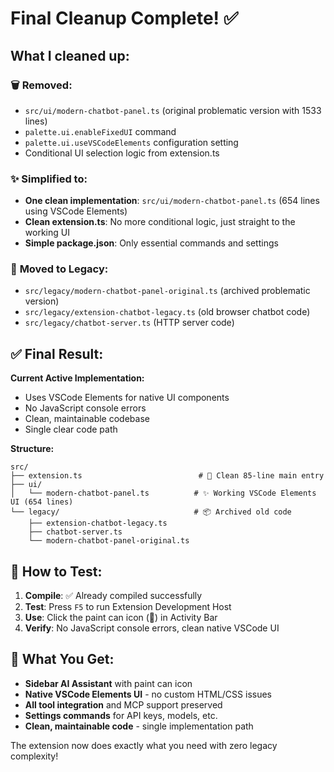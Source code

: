 # Final Cleanup Complete! ✅

## What I cleaned up:

### 🗑️ **Removed:**

- `src/ui/modern-chatbot-panel.ts` (original problematic version with 1533 lines)
- `palette.ui.enableFixedUI` command
- `palette.ui.useVSCodeElements` configuration setting
- Conditional UI selection logic from extension.ts

### ✨ **Simplified to:**

- **One clean implementation**: `src/ui/modern-chatbot-panel.ts` (654 lines using VSCode Elements)
- **Clean extension.ts**: No more conditional logic, just straight to the working UI
- **Simple package.json**: Only essential commands and settings

### 📁 **Moved to Legacy:**

- `src/legacy/modern-chatbot-panel-original.ts` (archived problematic version)
- `src/legacy/extension-chatbot-legacy.ts` (old browser chatbot code)
- `src/legacy/chatbot-server.ts` (HTTP server code)

## ✅ **Final Result:**

**Current Active Implementation:**

- Uses VSCode Elements for native UI components
- No JavaScript console errors
- Clean, maintainable codebase
- Single clear code path

**Structure:**

```
src/
├── extension.ts                          # 🎯 Clean 85-line main entry
├── ui/
│   └── modern-chatbot-panel.ts          # ✨ Working VSCode Elements UI (654 lines)
└── legacy/                              # 📦 Archived old code
    ├── extension-chatbot-legacy.ts
    ├── chatbot-server.ts
    └── modern-chatbot-panel-original.ts
```

## 🚀 **How to Test:**

1. **Compile**: ✅ Already compiled successfully
2. **Test**: Press `F5` to run Extension Development Host
3. **Use**: Click the paint can icon (🎨) in Activity Bar
4. **Verify**: No JavaScript console errors, clean native VSCode UI

## 🎯 **What You Get:**

- **Sidebar AI Assistant** with paint can icon
- **Native VSCode Elements UI** - no custom HTML/CSS issues
- **All tool integration** and MCP support preserved
- **Settings commands** for API keys, models, etc.
- **Clean, maintainable code** - single implementation path

The extension now does exactly what you need with zero legacy complexity!
